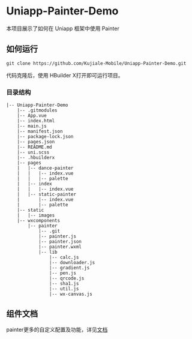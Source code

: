 # Uniapp-Painter-Demo

本项目展示了如何在 Uniapp 框架中使用 Painter

## 如何运行

```
git clone https://github.com/Kujiale-Mobile/Uniapp-Painter-Demo.git
```

代码克隆后，使用 HBuilder X打开即可运行项目。

### 目录结构
    |-- Uniapp-Painter-Demo
		|-- .gitmodules
		|-- App.vue
		|-- index.html
		|-- main.js
		|-- manifest.json
		|-- package-lock.json
		|-- pages.json
		|-- README.md
		|-- uni.scss
		|-- .hbuilderx
		|-- pages  
		|   |-- dance-painter  
		|   |   |-- index.vue
		|   |   |-- palette
		|   |-- index
		|   |   |-- index.vue
		|   |-- static-painter
		|       |-- index.vue
		|       |-- palette
		|-- static
		|   |-- images
		|-- wxcomponents
		    |-- painter
		        |-- .git
		        |-- painter.js
		        |-- painter.json
		        |-- painter.wxml
		        |-- lib
		            |-- calc.js
		            |-- downloader.js
		            |-- gradient.js
		            |-- pen.js
		            |-- qrcode.js
		            |-- sha1.js
		            |-- util.js
		            |-- wx-canvas.js
    
## 组件文档

painter更多的自定义配置及功能，详见[文档](https://github.com/Kujiale-Mobile/Painter)

